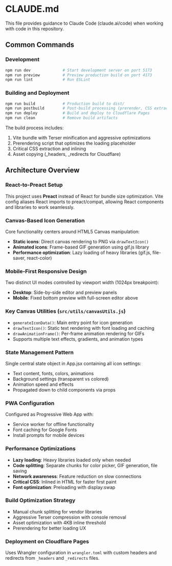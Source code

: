 # CLAUDE.md

This file provides guidance to Claude Code (claude.ai/code) when working with code in this repository.

## Common Commands

### Development
```bash
npm run dev              # Start development server on port 5173
npm run preview          # Preview production build on port 4173
npm run lint             # Run ESLint
```

### Building and Deployment
```bash
npm run build            # Production build to dist/
npm run postbuild        # Post-build processing (prerender, CSS extraction, asset copying)
npm run deploy           # Build and deploy to Cloudflare Pages
npm run clean            # Remove build artifacts
```

The build process includes:
1. Vite bundle with Terser minification and aggressive optimizations
2. Prerendering script that optimizes the loading placeholder
3. Critical CSS extraction and inlining
4. Asset copying (_headers, _redirects for Cloudflare)

## Architecture Overview

### React-to-Preact Setup
This project uses **Preact** instead of React for bundle size optimization. Vite config aliases React imports to preact/compat, allowing React components and libraries to work seamlessly.

### Canvas-Based Icon Generation
Core functionality centers around HTML5 Canvas manipulation:
- **Static icons**: Direct canvas rendering to PNG via `drawTextIcon()`
- **Animated icons**: Frame-based GIF generation using gif.js library
- **Performance optimization**: Lazy loading of heavy libraries (gif.js, file-saver, react-color)

### Mobile-First Responsive Design
Two distinct UI modes controlled by viewport width (1024px breakpoint):
- **Desktop**: Side-by-side editor and preview panels
- **Mobile**: Fixed bottom preview with full-screen editor above

### Key Canvas Utilities (`src/utils/canvasUtils.js`)
- `generateIconData()`: Main entry point for icon generation
- `drawTextIcon()`: Static text rendering with font loading and caching
- `drawAnimationFrame()`: Per-frame animation rendering for GIFs
- Supports multiple text effects, gradients, and animation types

### State Management Pattern
Single central state object in App.jsx containing all icon settings:
- Text content, fonts, colors, animations
- Background settings (transparent vs colored)
- Animation speed and effects
- Propagated down to child components via props

### PWA Configuration
Configured as Progressive Web App with:
- Service worker for offline functionality
- Font caching for Google Fonts
- Install prompts for mobile devices

### Performance Optimizations
- **Lazy loading**: Heavy libraries loaded only when needed
- **Code splitting**: Separate chunks for color picker, GIF generation, file saving
- **Network awareness**: Feature reduction on slow connections
- **Critical CSS**: Inlined in HTML for faster first paint
- **Font optimization**: Preloading with display:swap

### Build Optimization Strategy
- Manual chunk splitting for vendor libraries
- Aggressive Terser compression with console removal
- Asset optimization with 4KB inline threshold
- Prerendering for better loading UX

### Deployment on Cloudflare Pages
Uses Wrangler configuration in `wrangler.toml` with custom headers and redirects from `_headers` and `_redirects` files.